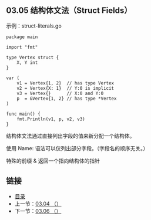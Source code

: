 ## 03.05 结构体文法（Struct Fields）

示例：struct-literals.go

    package main

    import "fmt"

    type Vertex struct {
    	X, Y int
    }

    var (
    	v1 = Vertex{1, 2}  // has type Vertex
    	v2 = Vertex{X: 1}  // Y:0 is implicit
    	v3 = Vertex{}      // X:0 and Y:0
    	p  = &Vertex{1, 2} // has type *Vertex
    )

    func main() {
    	fmt.Println(v1, p, v2, v3)
    }

结构体文法通过直接列出字段的值来新分配一个结构体。

使用 Name: 语法可以仅列出部分字段。（字段名的顺序无关。）

特殊的前缀 & 返回一个指向结构体的指针

## 链接
* [目录](https://github.com/gnefiy/go-zh/blob/master/tour/directory.md)
* 上一节：[03.04 （）](https://github.com/gnefiy/go-zh/blob/master/tour/03.04.md)
* 下一节：[03.06 （）](https://github.com/gnefiy/go-zh/blob/master/tour/03.06.md)
